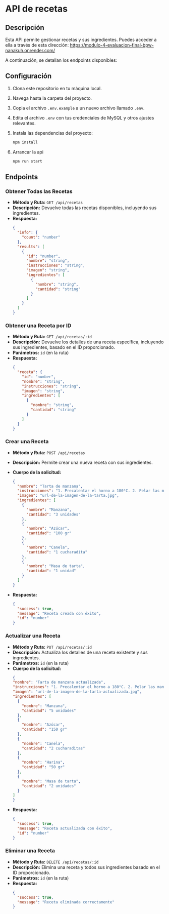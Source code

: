 # API de recetas

## Descripción

Esta API permite gestionar recetas y sus ingredientes. 
Puedes acceder a ella a través de esta dirección:
https://modulo-4-evaluacion-final-bpw-nanakuh.onrender.com/

A continuación, se detallan los endpoints disponibles:

## Configuración

1. Clona este repositorio en tu máquina local.
2. Navega hasta la carpeta del proyecto.
3. Copia el archivo `.env.example` a un nuevo archivo llamado `.env`.
4. Edita el archivo `.env` con tus credenciales de MySQL y otros ajustes relevantes.
5. Instala las dependencias del proyecto:

   ```bash
   npm install
   ```

6. Arrancar la api

   ```bash
   npm run start
   ```

## Endpoints

### Obtener Todas las Recetas

- **Método y Ruta:** `GET /api/recetas`
- **Descripción:** Devuelve todas las recetas disponibles, incluyendo sus ingredientes.
- **Respuesta:**
  ```json
  {
    "info": {
      "count": "number"
    },
    "results": [
      {
        "id": "number",
        "nombre": "string",
        "instrucciones": "string",
        "imagen": "string",
        "ingredientes": [
          {
            "nombre": "string",
            "cantidad": "string"
          }
        ]
      }
    ]
  }
  ```

### Obtener una Receta por ID

- **Método y Ruta:** `GET /api/recetas/:id`
- **Descripción:** Devuelve los detalles de una receta específica, incluyendo sus ingredientes, basado en el ID proporcionado.
- **Parámetros:** `id` (en la ruta)
- **Respuesta:**
  ```json
  {
    "receta": {
      "id": "number",
      "nombre": "string",
      "instrucciones": "string",
      "imagen": "string",
      "ingredientes": [
        {
          "nombre": "string",
          "cantidad": "string"
        }
      ]
    }
  }
  ```

### Crear una Receta

- **Método y Ruta:** `POST /api/recetas`
- **Descripción:** Permite crear una nueva receta con sus ingredientes.
- **Cuerpo de la solicitud:**

  ```json
  {
    "nombre": "Tarta de manzana",
    "instrucciones": "1. Precalentar el horno a 180°C. 2. Pelar las manzanas y cortarlas en rodajas finas. 3. En un bol, mezclar las manzanas con azúcar y canela. 4. Colocar la masa de tarta en un molde y añadir la mezcla de manzanas. 5. Hornear durante 45 minutos.",
    "imagen": "url-de-la-imagen-de-la-tarta.jpg",
    "ingredientes": [
      {
        "nombre": "Manzana",
        "cantidad": "3 unidades"
      },
      {
        "nombre": "Azúcar",
        "cantidad": "100 gr"
      },
      {
        "nombre": "Canela",
        "cantidad": "1 cucharadita"
      },
      {
        "nombre": "Masa de tarta",
        "cantidad": "1 unidad"
      }
    ]
  }
  ```

- **Respuesta:**
  ```json
  {
    "success": true,
    "message": "Receta creada con éxito",
    "id": "number"
  }
  ```

### Actualizar una Receta

- **Método y Ruta:** `PUT /api/recetas/:id`
- **Descripción:** Actualiza los detalles de una receta existente y sus ingredientes.
- **Parámetros:** `id` (en la ruta)
- **Cuerpo de la solicitud:**
  ```json
  {
  "nombre": "Tarta de manzana actualizada",
  "instrucciones": "1. Precalentar el horno a 180°C. 2. Pelar las manzanas y cortarlas en láminas. 3. En un bol grande, mezclar las manzanas con azúcar, canela y un poco de harina. 4. Extender la masa de tarta en un molde y verter la mezcla de manzanas encima. 5. Cubrir con otra capa de masa de tarta y sellar los bordes. 6. Hornear durante 45-50 minutos o hasta que esté dorada.",
  "imagen": "url-de-la-imagen-de-la-tarta-actualizada.jpg",
  "ingredientes": [
    {
      "nombre": "Manzana",
      "cantidad": "5 unidades"
    },
    {
      "nombre": "Azúcar",
      "cantidad": "150 gr"
    },
    {
      "nombre": "Canela",
      "cantidad": "2 cucharaditas"
    },
    {
      "nombre": "Harina",
      "cantidad": "50 gr"
    },
    {
      "nombre": "Masa de tarta",
      "cantidad": "2 unidades"
    }
  ]
  }
  ```
- **Respuesta:**
  ```json
  {
    "success": true,
    "message": "Receta actualizada con éxito",
    "id": "number"
  }
  ```

### Eliminar una Receta

- **Método y Ruta:** `DELETE /api/recetas/:id`
- **Descripción:** Elimina una receta y todos sus ingredientes basado en el ID proporcionado.
- **Parámetros:** `id` (en la ruta)
- **Respuesta:**
  ```json
  {
    "success": true,
    "message": "Receta eliminada correctamente"
  }
  ```
